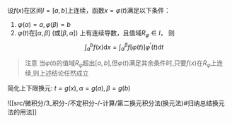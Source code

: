 

设$f(x)$在区间$I=[a,b]$上连续，函数$x=\varphi(t)$满足以下条件：
1. $\varphi(\alpha)=a,\varphi(\beta)=b$
2. $\varphi(t)$在$[\alpha,\beta]$ (或$[\beta,\alpha]$) 上有连续导数，且值域$\displaystyle{R_\varphi \in I}$，
则
$$
\int_a^bf\left(x\right)\mathrm{d}x=\int_\alpha^\beta f\left[\varphi(t)\right]\varphi^{\prime}\left(t\right)\mathrm{d}t
$$

> 注意
> 当$\varphi(t)$的值域$R_{\varphi}$超出$[a,b]$,但$\varphi(t)$满足其余条件时,只要$f(x)$在$R_{\varphi}$上连续,则上述结论任然成立

简化上下限换元: $t=g(x),\alpha=g(a),\beta=g(b)$

![[src/微积分/3_积分-/不定积分-/-计算/第二换元积分法(换元法)#归纳总结换元法的用法]]
